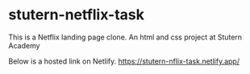 # stutern-netflix-task
This is a Netflix landing page clone. An html and css project at Stutern Academy

Below is a hosted link on Netlify.
https://stutern-nflix-task.netlify.app/
